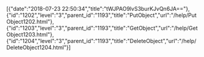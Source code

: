 [{"date":"2018-07-23 22:50:34","title":"tWJPAO9lvS3burKJvQn6JA=="},{"id":"1202","level":"3","parent_id":"1193","title":"PutObject","url":"/help/PutObject1202.html"},{"id":"1203","level":"3","parent_id":"1193","title":"GetObject","url":"/help/GetObject1203.html"},{"id":"1204","level":"3","parent_id":"1193","title":"DeleteObject","url":"/help/DeleteObject1204.html"}]